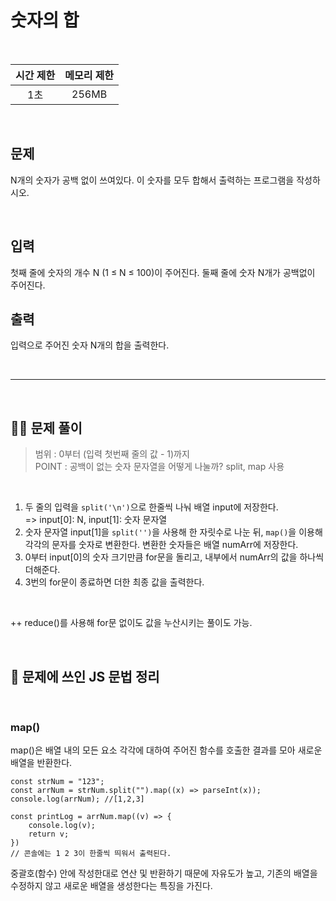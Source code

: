 # 숫자의 합
<br>

| 시간 제한 | 메모리 제한 |
| :---: | :---: |
| 1초 | 256MB |

<br>

## 문제
N개의 숫자가 공백 없이 쓰여있다. 이 숫자를 모두 합해서 출력하는 프로그램을 작성하시오.

<br>

## 입력
첫째 줄에 숫자의 개수 N (1 ≤ N ≤ 100)이 주어진다. 둘째 줄에 숫자 N개가 공백없이 주어진다.

## 출력
입력으로 주어진 숫자 N개의 합을 출력한다.

<br>

-------------

<br>

## 🤔💡 문제 풀이

> 범위 : 0부터 (입력 첫번째 줄의 값 - 1)까지 </br>
> POINT : 공백이 없는 숫자 문자열을 어떻게 나눌까? split, map 사용

<br>

1. 두 줄의 입력을 `split('\n')`으로 한줄씩 나눠 배열 input에 저장한다. </br>
=> input[0]: N, input[1]: 숫자 문자열
2. 숫자 문자열 input[1]을 `split('')`을 사용해 한 자릿수로 나눈 뒤, `map()`을 이용해 각각의 문자를 숫자로 변환한다. 변환한 숫자들은 배열 numArr에 저장한다.
3. 0부터 input[0]의 숫자 크기만큼 for문을 돌리고, 내부에서 numArr의 값을 하나씩 더해준다.
4. 3번의 for문이 종료하면 더한 최종 값을 출력한다.

<br>

++ reduce()를 사용해 for문 없이도 값을 누산시키는 풀이도 가능.

<br>

## 📑 문제에 쓰인 JS 문법 정리
</br>

### map()
map()은 배열 내의 모든 요소 각각에 대하여 주어진 함수를 호출한 결과를 모아 새로운 배열을 반환한다.</br>
```
const strNum = "123";
const arrNum = strNum.split("").map((x) => parseInt(x));
console.log(arrNum); //[1,2,3]
```
```
const printLog = arrNum.map((v) => {
    console.log(v);
    return v;
})
// 콘솔에는 1 2 3이 한줄씩 띄워서 출력된다.
```
중괄호(함수) 안에 작성한대로 연산 및 반환하기 때문에 자유도가 높고, 기존의 배열을 수정하지 않고 새로운 배열을 생성한다는 특징을 가진다.
